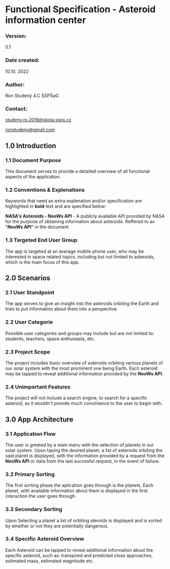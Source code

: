# Functional Specification - Asteroid information center

### Version:
0.1
### Date created:
10.10. 2022
### Author:
Ron Studený 4.C SSPŠaG
### Contact:
studeny.ro.2019@skola.ssps.cz

ronstudeny@gmail.com
## 1.0 Introduction
### 1.1 Document Purpose
This document serves to provide a detailed overview of all functional aspects of the application.
### 1.2 Conventions & Explenations
Keywords that need an extra explenation and/or specification are highlighted in **bold** text and are specified below:

**NASA's Asteroids - NeoWs API** - A publicly available API provided by NASA for the purpose of obtaining information about asteroids. Reffered to as "**NeoWs API**" in the document

### 1.3 Targeted End User Group
The app is targeted at an average mobile phone user, who may be interested in space related topics, including but not limited to asteroids, which is the main focus of this app.
## 2.0 Scenarios
### 2.1 User Standpoint
The app serves to give an insight into the asteroids orbiting the Earth and tries to put information about them into a perspective.
### 2.2 User Categorie
Possible user categories and groups may include but are not limited to: students, teachers, space enthusiasts, etc.
### 2.3 Project Scope
The project includes basic overview of asteroids orbiting various planets of our solar system with the most prominent one being Earth. Each asteroid may be tapped to reveal additional information provided by the **NeoWs API**.
### 2.4 Unimportant Features
The project will not include a search engine, to search for a specific asteroid, as it wouldn't provide much convinience to the user to begin with.
## 3.0 App Architecture
### 3.1 Application Flow
The user is greeted by a main menu with the selection of planets in our solar system. Upon taping the desired planet, a list of asteroids orbiting the said planet is displayed, with the information provided by a request from the **NeoWs API** or data from the last succesful request, in the event of failure.
### 3.2 Primary Sorting
The first sorting phase the aplication goes through is the planets. Each planet, with available information about them is displayed in the first interaction the user goes through.
### 3.3 Secondary Sorting
Upon Selecting a planet a list of orbiting ateroids is displayed and is sorted by whether or not they are potentially dangerous. 
### 3.4 Specific Asteroid Overview
Each Asteroid can be tapped to reveal additional information about the specific asteroid, such as: transpired and predicted close approaches, estimated mass, estimated magnitude etc.
